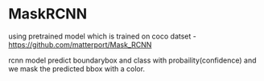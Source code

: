 # MaskRCNN

using pretrained model which is trained on coco datset -https://github.com/matterport/Mask_RCNN

rcnn  model predict boundarybox and class with probaility(confidence) and we mask the predicted bbox with a color.
